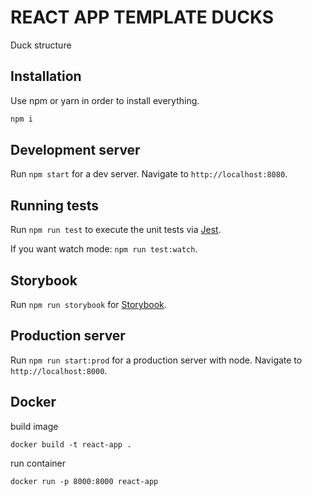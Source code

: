 # REACT APP TEMPLATE DUCKS

Duck structure

## Installation

Use npm or yarn in order to install everything.

```bash
npm i
```

## Development server

Run `npm start` for a dev server. Navigate to `http://localhost:8080`.

## Running tests

Run `npm run test` to execute the unit tests via [Jest](https://jestjs.io/docs/en/getting-started).

If you want watch mode: `npm run test:watch`.

## Storybook

Run `npm run storybook` for [Storybook](https://storybook.js.org/docs/react/get-started/introduction).

## Production server

Run `npm run start:prod` for a production server with node. Navigate to `http://localhost:8000`.

## Docker

build image
```docker
docker build -t react-app .
```

run container
```
docker run -p 8000:8000 react-app
```
